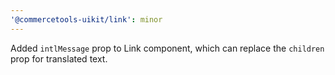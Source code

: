 ```yaml
---
'@commercetools-uikit/link': minor
---
```


Added `intlMessage` prop to Link component, which can replace the `children` prop for translated text.
